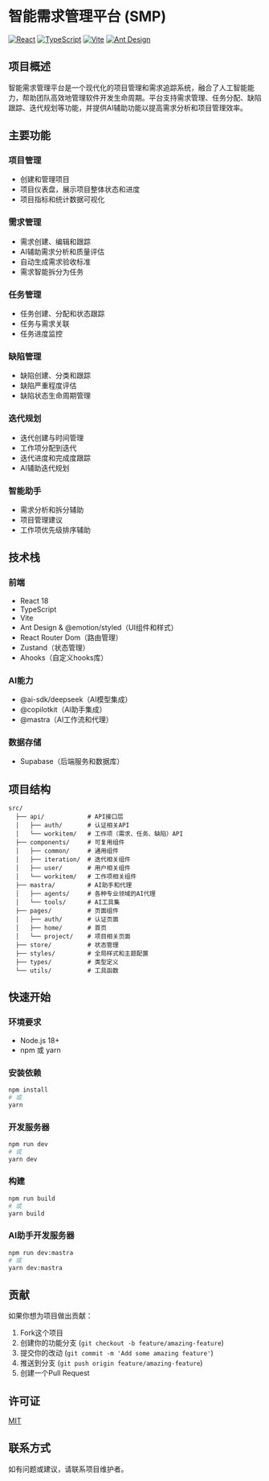 # 智能需求管理平台 (SMP)

[![React](https://img.shields.io/badge/React-18.3.1-61dafb.svg)](https://reactjs.org/)
[![TypeScript](https://img.shields.io/badge/TypeScript-5.7.2-3178c6.svg)](https://www.typescriptlang.org/)
[![Vite](https://img.shields.io/badge/Vite-6.2.6-646cff.svg)](https://vitejs.dev/)
[![Ant Design](https://img.shields.io/badge/Ant_Design-5.24.5-0170fe.svg)](https://ant.design/)

## 项目概述

智能需求管理平台是一个现代化的项目管理和需求追踪系统，融合了人工智能能力，帮助团队高效地管理软件开发生命周期。平台支持需求管理、任务分配、缺陷跟踪、迭代规划等功能，并提供AI辅助功能以提高需求分析和项目管理效率。

## 主要功能

### 项目管理
- 创建和管理项目
- 项目仪表盘，展示项目整体状态和进度
- 项目指标和统计数据可视化

### 需求管理
- 需求创建、编辑和跟踪
- AI辅助需求分析和质量评估
- 自动生成需求验收标准
- 需求智能拆分为任务

### 任务管理
- 任务创建、分配和状态跟踪
- 任务与需求关联
- 任务进度监控

### 缺陷管理
- 缺陷创建、分类和跟踪
- 缺陷严重程度评估
- 缺陷状态生命周期管理

### 迭代规划
- 迭代创建与时间管理
- 工作项分配到迭代
- 迭代进度和完成度跟踪
- AI辅助迭代规划

### 智能助手
- 需求分析和拆分辅助
- 项目管理建议
- 工作项优先级排序辅助

## 技术栈

### 前端
- React 18
- TypeScript
- Vite
- Ant Design & @emotion/styled（UI组件和样式）
- React Router Dom（路由管理）
- Zustand（状态管理）
- Ahooks（自定义hooks库）

### AI能力
- @ai-sdk/deepseek（AI模型集成）
- @copilotkit（AI助手集成）
- @mastra（AI工作流和代理）

### 数据存储
- Supabase（后端服务和数据库）

## 项目结构

```
src/
  ├── api/            # API接口层
  │   ├── auth/       # 认证相关API
  │   └── workitem/   # 工作项（需求、任务、缺陷）API
  ├── components/     # 可复用组件
  │   ├── common/     # 通用组件
  │   ├── iteration/  # 迭代相关组件
  │   ├── user/       # 用户相关组件
  │   └── workitem/   # 工作项相关组件
  ├── mastra/         # AI助手和代理
  │   ├── agents/     # 各种专业领域的AI代理
  │   └── tools/      # AI工具集
  ├── pages/          # 页面组件
  │   ├── auth/       # 认证页面
  │   ├── home/       # 首页
  │   └── project/    # 项目相关页面
  ├── store/          # 状态管理
  ├── styles/         # 全局样式和主题配置
  ├── types/          # 类型定义
  └── utils/          # 工具函数
```

## 快速开始

### 环境要求
- Node.js 18+
- npm 或 yarn

### 安装依赖
```bash
npm install
# 或
yarn
```

### 开发服务器
```bash
npm run dev
# 或
yarn dev
```

### 构建
```bash
npm run build
# 或
yarn build
```

### AI助手开发服务器
```bash
npm run dev:mastra
# 或
yarn dev:mastra
```

## 贡献

如果你想为项目做出贡献：
1. Fork这个项目
2. 创建你的功能分支 (`git checkout -b feature/amazing-feature`)
3. 提交你的改动 (`git commit -m 'Add some amazing feature'`)
4. 推送到分支 (`git push origin feature/amazing-feature`)
5. 创建一个Pull Request

## 许可证

[MIT](LICENSE)

## 联系方式

如有问题或建议，请联系项目维护者。
